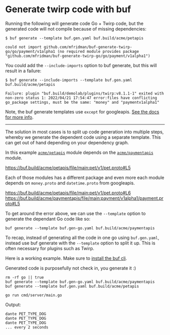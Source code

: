 # Generate twirp code with buf

Running the following will generate code Go + Twirp code, but the generated code will not compile because of missing dependencies:

```
$ buf generate --template buf.gen.yaml buf.build/acme/petapis

could not import github.com/mfridman/buf-generate-twirp-go/go/payment/v1alpha1 (no required module provides package "github.com/mfridman/buf-generate-twirp-go/go/payment/v1alpha1")
```

You could add the `--include-imports` option to buf generate, but this will result in a failure:

```
$ buf generate --include-imports --template buf.gen.yaml buf.build/acme/petapis

Failure: plugin "buf.build/demolab/plugins/twirp:v8.1.1-1" exited with non-zero status 1: 2022/04/21 17:54:47 error:files have conflicting go_package settings, must be the same: "money" and "paymentv1alpha1"
```

Note, the buf generate templates use `except` for googleapis. [See the docs for more info](https://docs.buf.build/tour/use-managed-mode#remove-modules-from-managed-mode).

---

The solution in most cases is to split up code generation into multiple steps, whereby we generate the dependent code using a separate template. This can get out of hand depending on your dependency graph.

In this example [`acme/petapis`](https://buf.build/acme/petapis) module depends on the [`acme/paymentapis`](https://buf.build/acme/paymentapis) module.

https://buf.build/acme/petapis/file/main:pet/v1/pet.proto#L5

Each of those modules has a different package and even more each module depends on `money.proto` and `datetime.proto` from googleapis.

https://buf.build/acme/petapis/file/main:pet/v1/pet.proto#L6
https://buf.build/acme/paymentapis/file/main:payment/v1alpha1/payment.proto#L5

To get around the error above, we can use the `--template` option to generate the dependant Go code like so:

```
buf generate --template buf.gen-go.yaml buf.build/acme/paymentapis
```

To recap, instead of generating all the code in one go using `buf.gen.yaml`, instead use buf generate with the `--template` option to split it up. This is often necessary for plugins such as Twirp.

Here is a working example. Make sure to [install the buf cli](https://docs.buf.build/installation).

Generated code is purposefully not check in, you generate it :)

```
rm -rf go || true
buf generate --template buf.gen-go.yaml buf.build/acme/paymentapis
buf generate --template buf.gen.yaml buf.build/acme/petapis

go run cmd/server/main.go
```

Output:

```
dante PET_TYPE_DOG
dante PET_TYPE_DOG
dante PET_TYPE_DOG
... every 2 seconds
```
